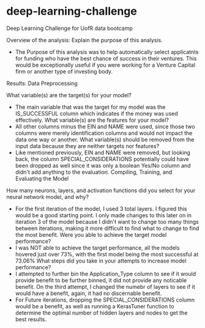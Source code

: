 # deep-learning-challenge
Deep Learning Challenge for UofR data bootcamp

Overview of the analysis: Explain the purpose of this analysis.
- The Purpose of this analysis was to help automatically select applicatnts for funding who have the best chance of success in their ventures. This would be exceptionally useful if you were working for a Venture Capital firm or another type of investing body. 

Results: 
Data Preprocessing

What variable(s) are the target(s) for your model?
  - The main variable that was the target for my model was the IS_SUCCESSFUL column which indicates if the money was used effectively. 
What variable(s) are the features for your model?
  - All other columns minus the EIN and NAME were used, since those two columns were merely identification columns and would not impact the data one way or another. 
What variable(s) should be removed from the input data because they are neither targets nor features?
  - Like mentioned previously, EIN and NAME were removed, but looking back, the column SPECIAL_CONSIDERATIONS potentially could have been dropped as well since it was only a boolean Yes/No column and didn't add anything to the evaluation. 
Compiling, Training, and Evaluating the Model

How many neurons, layers, and activation functions did you select for your neural network model, and why?
  - For the first iteration of the model, I used 3 total layers. I figured this would be a good starting point. I only made changes to this later on in iteration 3 of the model because I didn't want to change too many things between iterations, making it more difficult to find what to change to find the most benefit. 
Were you able to achieve the target model performance?
  - I was NOT able to achieve the target performance, all the models hovered just over 73%, with the first model being the most successful at 73.06%
What steps did you take in your attempts to increase model performance?
  - I attempted to further bin the Application_Type column to see if it would provide benefit to be further binned, it did not provide any noticable benefit. On the third attempt, I changed the numebr of layers to see if it would have a benefit, again, it had no discernable benefit.
  - For Future iterations, dropping the SPECIAL_CONSIDERATIONS column would be a benefit, as well as running a KerasTuner function to determine the optimal number of hidden layers and nodes to get the best results. 

